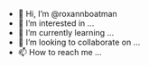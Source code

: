 - 👋 Hi, I’m @roxannboatman
- 👀 I’m interested in ...
- 🌱 I’m currently learning ...
- 💞️ I’m looking to collaborate on ...
- 📫 How to reach me ...

<!---
roxannboatman/roxannboatman is a ✨ special ✨ repository because its `README.md` (this file) appears on your GitHub profile.
You can click the Preview link to take a look at your changes.
---> 
